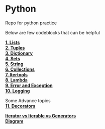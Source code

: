 # Python
 Repo for python practice  

Below are few codeblocks that can be helpful  

[**1. Lists**](1.list)  
[**2. Tuples**](2.tuple)  
[**3. Dictionary**](3.dict)  
[**4. Sets**](4.sets)  
[**5. String**](5.string)  
[**6. Collections**](6.collection)  
[**7. Itertools**](7.itertools)  
[**8. Lambda**](8.lambda)  
[**9. Error and Exception**](9.exception)  
[**10. Logging**](10.logging)

Some Advance topics  
[**11. Decorators**](11.Decorators)  


[**Iterator vs Iterable vs Generators**](https://nvie.com/posts/iterators-vs-generators/)  
[**Diagram**](diagrams/iterator%20vs%20iterable%20vs%20generators.PNG)